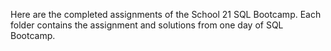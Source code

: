 Here are the completed assignments of the School 21 SQL Bootcamp.
Each folder contains the assignment and solutions from one day of SQL Bootcamp.
